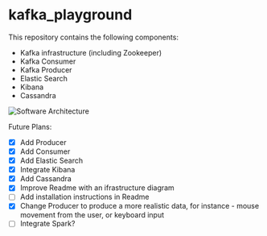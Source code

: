 # kafka_playground
This repository contains the following components:

- Kafka infrastructure (including Zookeeper)
- Kafka Consumer
- Kafka Producer
- Elastic Search 
- Kibana
- Cassandra

![Software Architecture](https://github.com/skatz1990/kafka_playground/blob/master/src/main/resources/diagram/Diagram.png?raw=true)

Future Plans:
- [x] Add Producer
- [x] Add Consumer
- [x] Add Elastic Search
- [x] Integrate Kibana
- [x] Add Cassandra
- [x] Improve Readme with an ifrastructure diagram
- [ ] Add installation instructions in Readme
- [x] Change Producer to produce a more realistic data, for instance - mouse movement from the user, or keyboard input
- [ ] Integrate Spark?

